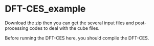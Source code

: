 # DFT-CES_example

Download the zip then you can get the several input files and post-processing codes to deal with the cube files.

Before running the DFT-CES here, you should compile the DFT-CES.

